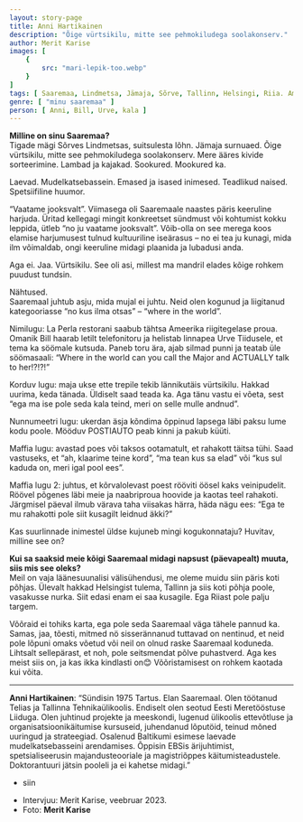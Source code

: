 ```yaml
---
layout: story-page
title: Anni Hartikainen
description: "Õige vürtsikilu, mitte see pehmokiludega soolakonserv."
author: Merit Karise
images: [
    {
        src: "mari-lepik-too.webp"
    }
]
tags: [ Saaremaa, Lindmetsa, Jämaja, Sõrve, Tallinn, Helsingi, Riia. Ameerika]
genre: [ "minu saaremaa" ]
person: [ Anni, Bill, Urve, kala ]
---
```


<!-- # {{$doc.title}} -->

**Milline on sinu Saaremaa?** \
Tigade mägi Sõrves Lindmetsas, suitsulesta lõhn. Jämaja surnuaed. Õige vürtsikilu, mitte see pehmokiludega soolakonserv. Mere ääres kivide sorteerimine. Lambad ja kajakad. Sookured. Mookured ka.

Laevad. Mudelkatsebassein. Emased ja isased inimesed. Teadlikud naised. Spetsiifiline huumor.

“Vaatame jooksvalt”. Viimasega oli Saaremaale naastes päris keeruline harjuda. Üritad kellegagi mingit konkreetset sündmust või kohtumist kokku leppida, ütleb “no ju vaatame jooksvalt”. Võib-olla on see merega koos elamise harjumusest tulnud kultuuriline iseärasus – no ei tea ju kunagi, mida ilm võimaldab, ongi keeruline midagi plaanida ja lubadusi anda.

Aga ei. Jaa. Vürtsikilu. See oli asi, millest ma mandril elades kõige rohkem puudust tundsin.

Nähtused. \
Saaremaal juhtub asju, mida mujal ei juhtu. Neid olen kogunud ja liigitanud kategooriasse “no kus ilma otsas” – “where in the world”.

Nimilugu: La Perla restorani saabub tähtsa Ameerika riigitegelase proua. Omanik Bill haarab letilt telefonitoru ja helistab linnapea Urve Tiidusele, et tema ka söömale kutsuda. Paneb toru ära, ajab silmad punni ja teatab üle söömasaali: “Where in the world can you call the Major and ACTUALLY talk to her!?!?!”

Korduv lugu: maja ukse ette trepile tekib lännikutäis vürtsikilu. Hakkad uurima, keda tänada. Üldiselt saad teada ka. Aga tänu vastu ei võeta, sest “ega ma ise pole seda kala teind, meri on selle mulle andnud”.

Nunnumeetri lugu: ukerdan äsja kõndima õppinud lapsega läbi paksu lume kodu poole. Mööduv POSTIAUTO peab kinni ja pakub küüti.

Maffia lugu: avastad poes või taksos ootamatult, et rahakott täitsa tühi. Saad vastuseks, et “ah, klaarime teine kord”, “ma tean kus sa elad” või “kus sul kaduda on, meri igal pool ees”.

Maffia lugu 2: juhtus, et kõrvalolevast poest rööviti öösel kaks veinipudelit. Röövel põgenes läbi meie ja naabriproua hoovide ja kaotas teel rahakoti. Järgmisel päeval ilmub värava taha viisakas härra, häda nägu ees: “Ega te mu rahakotti pole siit kusagilt leidnud äkki?”

Kas suurlinnade inimestel üldse kujuneb mingi kogukonnataju? Huvitav, milline see on?

**Kui sa saaksid meie kõigi Saaremaal midagi napsust (päevapealt) muuta, siis mis see oleks?** \
Meil on vaja läänesuunalisi välisühendusi, me oleme muidu siin päris koti põhjas. Ülevalt hakkad Helsingist tulema, Tallinn ja siis koti põhja poole, vasakusse nurka. Siit edasi enam ei saa kusagile. Ega Riiast pole palju targem.

Võõraid ei tohiks karta, ega pole seda Saaremaal väga tähele pannud ka. Samas, jaa, tõesti, mitmed nö sisserännanud tuttavad on nentinud, et neid pole lõpuni omaks võetud või neil on olnud raske Saaremaal koduneda. Lihtsalt sellepärast, et noh, pole seitsmendat põlve puhastverd.  Aga kes meist siis on, ja kas ikka kindlasti on😊 Võõristamisest on rohkem kaotada kui võita.

* * *

**Anni Hartikainen**: “Sündisin 1975 Tartus. Elan Saaremaal. Olen töötanud Telias ja Tallinna Tehnikaülikoolis. Endiselt olen seotud Eesti Meretööstuse Liiduga. Olen juhtinud projekte ja meeskondi, lugenud ülikoolis ettevõtluse ja organisatsioonikäitumise kursuseid, juhendanud lõputöid, teinud mõned uuringud ja strateegiad. Osalenud Baltikumi esimese laevade mudelkatsebasseini arendamises. Õppisin EBSis ärijuhtimist, spetsialiseerusin majandusteooriale ja magistriõppes käitumisteadustele. Doktorantuuri jätsin pooleli ja ei kahetse midagi.”


<story-author :author="author"></story-author>

<details-wrapper summary="Mis mõtted tekkisid?">

- siin

</details-wrapper>

<details-wrapper summary="Allikad" class="text-sm" icon="icon-park-outline:document-folder">

- Intervjuu: Merit Karise, veebruar 2023.
- Foto: **Merit Karise**

</details-wrapper>
